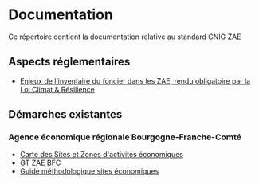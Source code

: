 # Documentation

Ce répertoire contient la documentation relative au standard CNIG ZAE

## Aspects réglementaires

- [Enjeux de l’inventaire du foncier dans les ZAE, rendu obligatoire par la Loi Climat & Résilience](https://github.com/cnigfr/zones-activites-economiques/files/11167926/221214_enjeux_de_l.inventaire_du_foncier_dans_les_ZAE_MTE_DGALN.pdf)

## Démarches existantes

### Agence économique régionale Bourgogne-Franche-Comté

- [Carte des Sites et Zones d'activités économiques](https://cartes.ternum-bfc.fr/?config=apps/agence-regionale-du-numerique-et-de-l-intelligence-artificielle-arnia/economie.xml)
- [GT ZAE BFC](https://ideo.ternum-bfc.fr/groupes-projets/groupe-zones-dactivites-economiques)
- [Guide méthodologique sites économiques](https://ideo.ternum-bfc.fr/groupes-projets/groupe-zones-dactivites-economiques)


